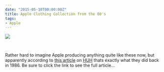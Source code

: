 ```yaml
---
date: "2015-05-10T00:00:00Z"
title: Apple Clothing Collection from the 80's
tags: 
- Apple
---
```


[![](http://www.huhmagazine.co.uk/images/uploaded/apple_clothing_01.jpg)](http://www.huhmagazine.co.uk/3900/apples-1986-clothing-collection)

 

Rather hard to imagine Apple producing anything quite like these now, but apparently according to 
[this article](http://www.huhmagazine.co.uk/3900/apples-1986-clothing-collection) on 
[HUH](http://www.huhmagazine.co.uk) thats exactly what they did back in 1986. Be sure to click the link to see the full article...